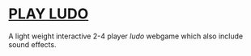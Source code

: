 # [PLAY LUDO](https://nnboru.github.io/ludo)

A light weight interactive 2-4 player _ludo_ webgame which also include sound effects. 